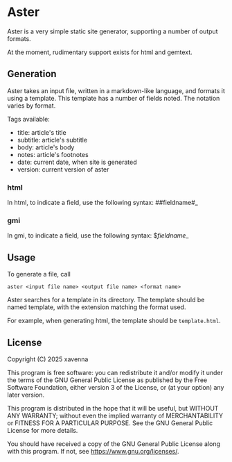 # Aster
Aster is a very simple static site generator, supporting a number of output formats.

At the moment, rudimentary support exists for html and gemtext.


## Generation

Aster takes an input file, written in a markdown-like language, and formats it using a 
template. This template has a number of fields noted. The notation varies by format.

Tags available:
* title: article's title
* subtitle: article's subtitle
* body: article's body
* notes: article's footnotes
* date: current date, when site is generated
* version: current version of aster


### html

In html, to indicate a field, use the following syntax:
    ##fieldname#_

### gmi

In gmi, to indicate a field, use the following syntax:
    $$fieldname$_

## Usage

To generate a file, call
```
aster <input file name> <output file name> <format name>
```

Aster searches for a template in its directory. The template should be named template,
with the extension matching the format used.

For example, when generating html, the template should be ```template.html```.







## License

Copyright (C) 2025  xavenna

This program is free software: you can redistribute it and/or modify
it under the terms of the GNU General Public License as published by
the Free Software Foundation, either version 3 of the License, or
(at your option) any later version.

This program is distributed in the hope that it will be useful,
but WITHOUT ANY WARRANTY; without even the implied warranty of
MERCHANTABILITY or FITNESS FOR A PARTICULAR PURPOSE.  See the
GNU General Public License for more details.

You should have received a copy of the GNU General Public License
along with this program.  If not, see <https://www.gnu.org/licenses/>.

